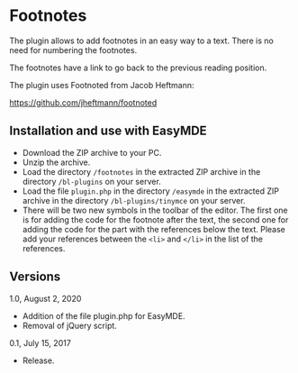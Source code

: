 Footnotes
=========

The plugin allows to add footnotes in an easy way to a text. There is no need for numbering the footnotes.

The footnotes have a link to go back to the previous reading position.

The plugin uses Footnoted from Jacob Heftmann:

https://github.com/jheftmann/footnoted

Installation and use with EasyMDE
---------------------------------

* Download the ZIP archive to your PC.
* Unzip the archive.
* Load the directory `/footnotes` in the extracted ZIP archive in the directory `/bl-plugins` on your server.
* Load the file `plugin.php` in the directory `/easymde` in the extracted ZIP archive in the directory `/bl-plugins/tinymce` on your server.
* There will be two new symbols in the toolbar of the editor. The first one is for adding the code for the footnote after the text, the second one for adding the code for the part with the references below the text. Please add your references between the `<li>` and `</li>` in the list of the references.

Versions
--------

1.0, August 2, 2020
- Addition of the file plugin.php for EasyMDE.
- Removal of jQuery script.

0.1, July 15, 2017
- Release.
